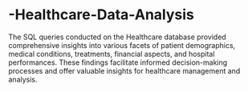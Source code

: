 # -Healthcare-Data-Analysis
The SQL queries conducted on the Healthcare database provided comprehensive insights into various facets of patient demographics, medical conditions, treatments, financial aspects, and hospital performances. These findings facilitate informed decision-making processes and offer valuable insights for healthcare management and analysis.
